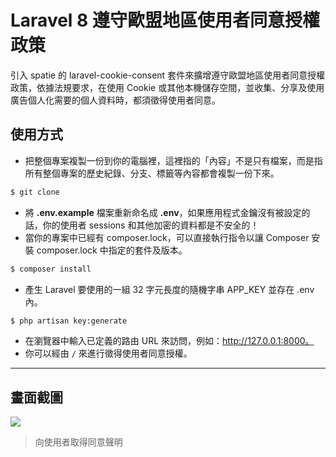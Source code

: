# Laravel 8 遵守歐盟地區使用者同意授權政策

引入 spatie 的 laravel-cookie-consent 套件來擴增遵守歐盟地區使用者同意授權政策，依據法規要求，在使用 Cookie 或其他本機儲存空間，並收集、分享及使用廣告個人化需要的個人資料時，都須徵得使用者同意。

## 使用方式
- 把整個專案複製一份到你的電腦裡，這裡指的「內容」不是只有檔案，而是指所有整個專案的歷史紀錄、分支、標籤等內容都會複製一份下來。
```sh
$ git clone
```
- 將 __.env.example__ 檔案重新命名成 __.env__，如果應用程式金鑰沒有被設定的話，你的使用者 sessions 和其他加密的資料都是不安全的！
- 當你的專案中已經有 composer.lock，可以直接執行指令以讓 Composer 安裝 composer.lock 中指定的套件及版本。
```sh
$ composer install
```
- 產生 Laravel 要使用的一組 32 字元長度的隨機字串 APP_KEY 並存在 .env 內。
```sh
$ php artisan key:generate
```
- 在瀏覽器中輸入已定義的路由 URL 來訪問，例如：http://127.0.0.1:8000。
- 你可以經由 `/` 來進行徵得使用者同意授權。

----

## 畫面截圖
![](https://i.imgur.com/6ULUwbe.png)
> 向使用者取得同意聲明